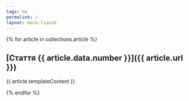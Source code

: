 ```yaml
---
tags: no
permalink: /
layout: main.liquid
---
```


{% for article in collections.article %}

## [Стаття {{ article.data.number }}]({{ article.url }})

{{ article.templateContent }}

{% endfor %}
